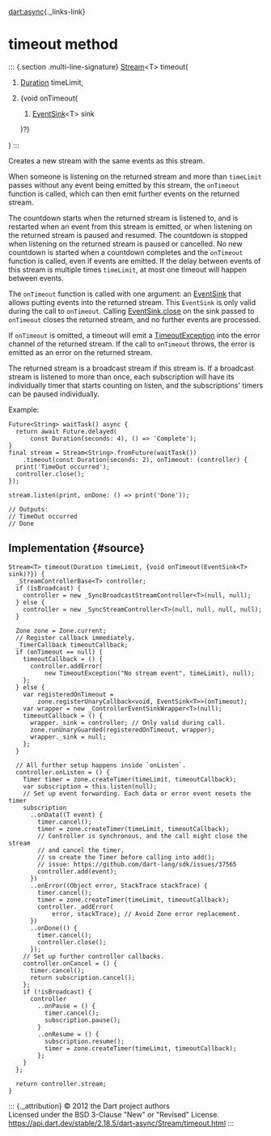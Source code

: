 [dart:async](../../dart-async/dart-async-library){._links-link}

timeout method
==============

::: {.section .multi-line-signature}
[Stream](../stream-class)\<T\> timeout(

1.  [Duration](../../dart-core/duration-class) timeLimit,
2.  {void onTimeout(
    1.  [EventSink](../eventsink-class)\<T\> sink

    )?}

)
:::

Creates a new stream with the same events as this stream.

When someone is listening on the returned stream and more than
`timeLimit` passes without any event being emitted by this stream, the
`onTimeout` function is called, which can then emit further events on
the returned stream.

The countdown starts when the returned stream is listened to, and is
restarted when an event from this stream is emitted, or when listening
on the returned stream is paused and resumed. The countdown is stopped
when listening on the returned stream is paused or cancelled. No new
countdown is started when a countdown completes and the `onTimeout`
function is called, even if events are emitted. If the delay between
events of this stream is multiple times `timeLimit`, at most one timeout
will happen between events.

The `onTimeout` function is called with one argument: an
[EventSink](../eventsink-class) that allows putting events into the
returned stream. This `EventSink` is only valid during the call to
`onTimeout`. Calling [EventSink.close](../eventsink/close) on the sink
passed to `onTimeout` closes the returned stream, and no further events
are processed.

If `onTimeout` is omitted, a timeout will emit a
[TimeoutException](../timeoutexception-class) into the error channel of
the returned stream. If the call to `onTimeout` throws, the error is
emitted as an error on the returned stream.

The returned stream is a broadcast stream if this stream is. If a
broadcast stream is listened to more than once, each subscription will
have its individually timer that starts counting on listen, and the
subscriptions\' timers can be paused individually.

Example:

``` {.language-dart data-language="dart"}
Future<String> waitTask() async {
  return await Future.delayed(
      const Duration(seconds: 4), () => 'Complete');
}
final stream = Stream<String>.fromFuture(waitTask())
    .timeout(const Duration(seconds: 2), onTimeout: (controller) {
  print('TimeOut occurred');
  controller.close();
});

stream.listen(print, onDone: () => print('Done'));

// Outputs:
// TimeOut occurred
// Done
```

Implementation {#source}
--------------

``` {.language-dart data-language="dart"}
Stream<T> timeout(Duration timeLimit, {void onTimeout(EventSink<T> sink)?}) {
  _StreamControllerBase<T> controller;
  if (isBroadcast) {
    controller = new _SyncBroadcastStreamController<T>(null, null);
  } else {
    controller = new _SyncStreamController<T>(null, null, null, null);
  }

  Zone zone = Zone.current;
  // Register callback immediately.
  _TimerCallback timeoutCallback;
  if (onTimeout == null) {
    timeoutCallback = () {
      controller.addError(
          new TimeoutException("No stream event", timeLimit), null);
    };
  } else {
    var registeredOnTimeout =
        zone.registerUnaryCallback<void, EventSink<T>>(onTimeout);
    var wrapper = new _ControllerEventSinkWrapper<T>(null);
    timeoutCallback = () {
      wrapper._sink = controller; // Only valid during call.
      zone.runUnaryGuarded(registeredOnTimeout, wrapper);
      wrapper._sink = null;
    };
  }

  // All further setup happens inside `onListen`.
  controller.onListen = () {
    Timer timer = zone.createTimer(timeLimit, timeoutCallback);
    var subscription = this.listen(null);
    // Set up event forwarding. Each data or error event resets the timer
    subscription
      ..onData((T event) {
        timer.cancel();
        timer = zone.createTimer(timeLimit, timeoutCallback);
        // Controller is synchronous, and the call might close the stream
        // and cancel the timer,
        // so create the Timer before calling into add();
        // issue: https://github.com/dart-lang/sdk/issues/37565
        controller.add(event);
      })
      ..onError((Object error, StackTrace stackTrace) {
        timer.cancel();
        timer = zone.createTimer(timeLimit, timeoutCallback);
        controller._addError(
            error, stackTrace); // Avoid Zone error replacement.
      })
      ..onDone(() {
        timer.cancel();
        controller.close();
      });
    // Set up further controller callbacks.
    controller.onCancel = () {
      timer.cancel();
      return subscription.cancel();
    };
    if (!isBroadcast) {
      controller
        ..onPause = () {
          timer.cancel();
          subscription.pause();
        }
        ..onResume = () {
          subscription.resume();
          timer = zone.createTimer(timeLimit, timeoutCallback);
        };
    }
  };

  return controller.stream;
}
```

::: {._attribution}
© 2012 the Dart project authors\
Licensed under the BSD 3-Clause \"New\" or \"Revised\" License.\
<https://api.dart.dev/stable/2.18.5/dart-async/Stream/timeout.html>
:::
